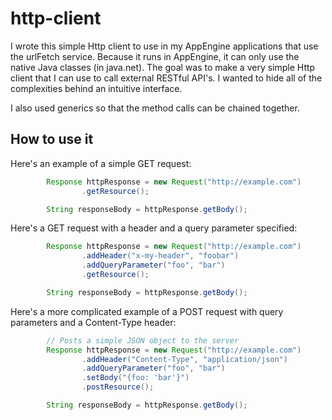 http-client
===========

I wrote this simple Http client to use in my AppEngine applications that use the urlFetch service.  Because it runs
in AppEngine, it can only use the native Java classes (in java.net). The goal was to make a very simple Http client that I can use to call external RESTful API's.  I wanted to hide all of
the complexities behind an intuitive interface.

I also used generics so that the method calls can be chained together.

How to use it
-------------

Here's an example of a simple GET request:

```java
        Response httpResponse = new Request("http://example.com")
                .getResource();

        String responseBody = httpResponse.getBody();
```

Here's a GET request with a header and a query parameter specified:
```java
        Response httpResponse = new Request("http://example.com")
                .addHeader("x-my-header", "foobar")
                .addQueryParameter("foo", "bar")
                .getResource();

        String responseBody = httpResponse.getBody();
```

Here's a more complicated example of a POST request with query parameters and a Content-Type header:

```java
        // Posts a simple JSON object to the server
        Response httpResponse = new Request("http://example.com")
                .addHeader("Content-Type", "application/json")
                .addQueryParameter("foo", "bar")
                .setBody("{foo: 'bar'}")
                .postResource();

        String responseBody = httpResponse.getBody();
```
